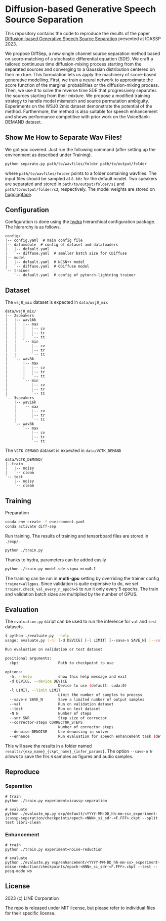 Diffusion-based Generative Speech Source Separation
===================================================

This repository contains the code to reproduce the results of the paper [Diffusion-based Generative Speech
Source Separation](https://arxiv.org/abs/2210.17327) presented at ICASSP 2023.

We propose DiffSep, a new single channel source separation method based on
score-matching of a stochastic differential equation (SDE). We craft a tailored
continuous time diffusion-mixing process starting from the separated sources
and converging to a Gaussian distribution centered on their mixture. This
formulation lets us apply the machinery of score-based generative modelling.
First, we train a neural network to approximate the score function of the
marginal probabilities or the diffusion-mixing process. Then, we use it to
solve the reverse time SDE that progressively separates the sources starting
from their mixture. We propose a modified training strategy to handle model
mismatch and source permutation ambiguity. Experiments on the WSJ0 2mix dataset
demonstrate the potential of the method. Furthermore, the method is also
suitable for speech enhancement and shows performance competitive with prior
work on the VoiceBank-DEMAND dataset.

Show Me How to Separate Wav Files!
----------------------------------

We got you covered. Just run the following command (after setting up the environment as described under Training).
```bash
python separate.py path/to/wavfiles/folder path/to/output/folder
```
where `path/to/wavfiles/folder` points to a folder containing wavfiles. The
input files should be sampled at `8 kHz` for the default model. Two speakers
are separated and stored in `path/to/output/folder/s1` and
`path/to/output/folder/s2`, respectively.
The model weights are stored on [huggingface](https://huggingface.co/fakufaku/diffsep).


Configuration
-------------

Configuration is done using the [hydra](https://hydra.cc/docs/intro/) hierarchical configuration package.
The hierarchy is as follows.
```
config/
|-- config.yaml  # main config file
|-- datamodule  # config of dataset and dataloaders
|   |-- default.yaml
|   `-- diffuse.yaml  # smaller batch size for CDiffuse
|-- model
|   |-- default.yaml  # NCSN++ model
|   `-- diffuse.yaml  # CDiffuse model
`-- trainer
    `-- default.yaml  # config of pytorch-lightning trainer
```

Dataset
-------

The `wsj0_mix` dataset is expected in `data/wsj0_mix`
```
data/wsj0_mix/
|-- 2speakers
|   |-- wav16k
|   |   |-- max
|   |   |   |-- cv
|   |   |   |-- tr
|   |   |   `-- tt
|   |   `-- min
|   |       |-- cv
|   |       |-- tr
|   |       `-- tt
|   `-- wav8k
|       |-- max
|       |   |-- cv
|       |   |-- tr
|       |   `-- tt
|       `-- min
|           |-- cv
|           |-- tr
|           `-- tt
`-- 3speakers
    |-- wav16k
    |   `-- max
    |       |-- cv
    |       |-- tr
    |       `-- tt
    `-- wav8k
        `-- max
            |-- cv
            |-- tr
            `-- tt
```

The `VCTK-DEMAND` dataset is expected in `data/VCTK_DEMAND`

```
data/VCTK_DEMAND/
|--train
|   |-- noisy
|   `-- clean
`-- test
    |-- noisy
    `-- clean
```

Training
--------

Preparation
```bash
conda env create -f environment.yaml
conda activate diff-sep
```
Run training. The results of training and tensorboard files are stored in `./exp/`.
```bash
python ./train.py
```
Thanks to hydra, parameters can be added easily
```bash
python ./train.py model.sde.sigma_min=0.1
```

The training can be run in **multi-gpu** setting by overriding the trainer config
`trainer=allgpus`.  Since validation is quite expensive to do, we set
`trainer.check_val_every_n_epoch=5` to run it only every 5 epochs.
The train and validation batch sizes are multiplied by the number of GPUS.

Evaluation
----------

The `evaluation.py` script can be used to run the inference for `val` and `test` datasets.
```bash
$ python ./evaluate.py --help
usage: evaluate.py [-h] [-d DEVICE] [-l LIMIT] [--save-n SAVE_N] [--val] [--test] [-N N] [--snr SNR] [--corrector-steps CORRECTOR_STEPS] [--denoise DENOISE] ckpt

Run evaluation on validation or test dataset

positional arguments:
  ckpt                  Path to checkpoint to use

options:
  -h, --help            show this help message and exit
  -d DEVICE, --device DEVICE
                        Device to use (default: cuda:0)
  -l LIMIT, --limit LIMIT
                        Limit the number of samples to process
  --save-n SAVE_N       Save a limited number of output samples
  --val                 Run on validation dataset
  --test                Run on test dataset
  -N N                  Number of steps
  --snr SNR             Step size of corrector
  --corrector-steps CORRECTOR_STEPS
                        Number of corrector steps
  --denoise DENOISE     Use denoising in solver
  --enhance             Run evaluation for speech enhancement task (default: false)
```
This will save the results in a folder named `results/{exp_name}_{ckpt_name}_{infer_params}`.
The option `--save-n N` allows to save the firs `N` samples as figures and audio samples.

Reproduce
---------

### Separation

```shell
# train
python ./train.py experiment=icassp-separation

# evaluate
python ./evaluate_mp.py exp/default/<YYYY-MM-DD_hh-mm-ss>_experiment-icassp-separation/checkpoints/epoch-<NNN>_si_sdr-<F.FFF>.ckpt --split test libri-clean
```

### Enhancement

```shell
# train
python ./train.py experiment=noise-reduction

# evaluate
python ./evaluate.py exp/enhancement/<YYYY-MM-DD_hh-mm-ss>_experiment-noise-reduction/checkpoints/epoch-<NNN>_si_sdr-<F.FFF>.ckpt --test --pesq-mode wb
```

License
-------

2023 (c) LINE Corporation

The repo is released under MIT license, but please refer to individual files for their specific license.
